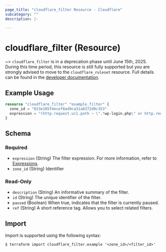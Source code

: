 ```yaml
---
page_title: "cloudflare_filter Resource - Cloudflare"
subcategory: ""
description: |-
  
---
```


# cloudflare_filter (Resource)



~> `cloudflare_filter` is in a deprecation phase until June 15th, 2025.
  During this time period, this resource is still fully
  supported but you are strongly advised to move to the
  `cloudflare_ruleset` resource. Full details can be found in the
  [developer documentation](https://developers.cloudflare.com/waf/reference/migration-guides/firewall-rules-to-custom-rules/#relevant-changes-for-terraform-users).


## Example Usage

```terraform
resource "cloudflare_filter" "example_filter" {
  zone_id = "023e105f4ecef8ad9ca31a8372d0c353"
  expression = "(http.request.uri.path ~ \".*wp-login.php\" or http.request.uri.path ~ \".*xmlrpc.php\") and ip.addr ne 172.16.22.155"
}
```
<!-- schema generated by tfplugindocs -->
## Schema

### Required

- `expression` (String) The filter expression. For more information, refer to [Expressions](https://developers.cloudflare.com/ruleset-engine/rules-language/expressions/).
- `zone_id` (String) Identifier

### Read-Only

- `description` (String) An informative summary of the filter.
- `id` (String) The unique identifier of the filter.
- `paused` (Boolean) When true, indicates that the filter is currently paused.
- `ref` (String) A short reference tag. Allows you to select related filters.

## Import

Import is supported using the following syntax:

```shell
$ terraform import cloudflare_filter.example '<zone_id>/<filter_id>'
```
